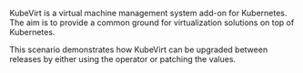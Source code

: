 KubeVirt is a virtual machine management system add-on for Kubernetes. The aim is to provide a common ground for virtualization solutions on top of Kubernetes.

This scenario demonstrates how KubeVirt can be upgraded between releases by either using the operator or patching the values.
